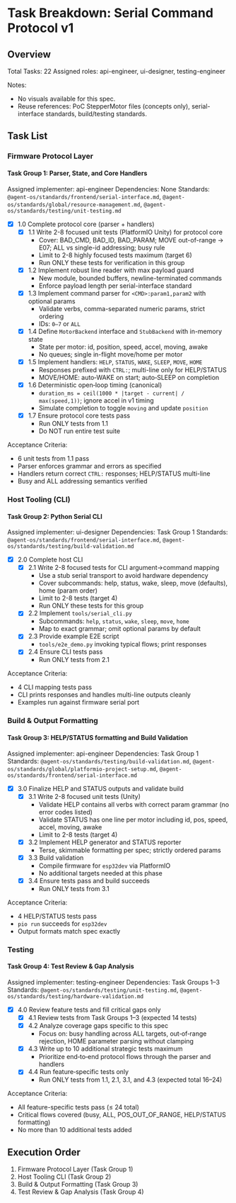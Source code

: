 # Task Breakdown: Serial Command Protocol v1

## Overview
Total Tasks: 22
Assigned roles: api-engineer, ui-designer, testing-engineer

Notes:
- No visuals available for this spec.
- Reuse references: PoC StepperMotor files (concepts only), serial-interface standards, build/testing standards.

## Task List

### Firmware Protocol Layer

#### Task Group 1: Parser, State, and Core Handlers
Assigned implementer: api-engineer
Dependencies: None
Standards: `@agent-os/standards/frontend/serial-interface.md`, `@agent-os/standards/global/resource-management.md`, `@agent-os/standards/testing/unit-testing.md`

- [x] 1.0 Complete protocol core (parser + handlers)
  - [x] 1.1 Write 2-8 focused unit tests (PlatformIO Unity) for protocol core
    - Cover: BAD_CMD, BAD_ID, BAD_PARAM; MOVE out-of-range → E07; ALL vs single-id addressing; busy rule
    - Limit to 2-8 highly focused tests maximum (target 6)
    - Run ONLY these tests for verification in this group
  - [x] 1.2 Implement robust line reader with max payload guard
    - New module, bounded buffers, newline-terminated commands
    - Enforce payload length per serial-interface standard
  - [x] 1.3 Implement command parser for `<CMD>:param1,param2` with optional params
    - Validate verbs, comma-separated numeric params, strict ordering
    - IDs: `0–7` or `ALL`
  - [x] 1.4 Define `MotorBackend` interface and `StubBackend` with in-memory state
    - State per motor: id, position, speed, accel, moving, awake
    - No queues; single in-flight move/home per motor
  - [x] 1.5 Implement handlers: `HELP`, `STATUS`, `WAKE`, `SLEEP`, `MOVE`, `HOME`
    - Responses prefixed with `CTRL:`; multi-line only for HELP/STATUS
    - MOVE/HOME: auto‑WAKE on start; auto‑SLEEP on completion
  - [x] 1.6 Deterministic open‑loop timing (canonical)
    - `duration_ms = ceil(1000 * |target - current| / max(speed,1))`; ignore accel in v1 timing
    - Simulate completion to toggle `moving` and update `position`
  - [x] 1.7 Ensure protocol core tests pass
    - Run ONLY tests from 1.1
    - Do NOT run entire test suite

Acceptance Criteria:
- 6 unit tests from 1.1 pass
- Parser enforces grammar and errors as specified
- Handlers return correct `CTRL:` responses; HELP/STATUS multi-line
- Busy and ALL addressing semantics verified

### Host Tooling (CLI)

#### Task Group 2: Python Serial CLI
Assigned implementer: ui-designer
Dependencies: Task Group 1
Standards: `@agent-os/standards/frontend/serial-interface.md`, `@agent-os/standards/testing/build-validation.md`

- [x] 2.0 Complete host CLI
  - [x] 2.1 Write 2-8 focused tests for CLI argument→command mapping
    - Use a stub serial transport to avoid hardware dependency
    - Cover subcommands: help, status, wake, sleep, move (defaults), home (param order)
    - Limit to 2-8 tests (target 4)
    - Run ONLY these tests for this group
  - [x] 2.2 Implement `tools/serial_cli.py`
    - Subcommands: `help`, `status`, `wake`, `sleep`, `move`, `home`
    - Map to exact grammar; omit optional params by default
  - [x] 2.3 Provide example E2E script
    - `tools/e2e_demo.py` invoking typical flows; print responses
  - [x] 2.4 Ensure CLI tests pass
    - Run ONLY tests from 2.1

Acceptance Criteria:
- 4 CLI mapping tests pass
- CLI prints responses and handles multi-line outputs cleanly
- Examples run against firmware serial port

### Build & Output Formatting

#### Task Group 3: HELP/STATUS formatting and Build Validation
Assigned implementer: api-engineer
Dependencies: Task Group 1
Standards: `@agent-os/standards/testing/build-validation.md`, `@agent-os/standards/global/platformio-project-setup.md`, `@agent-os/standards/frontend/serial-interface.md`

- [x] 3.0 Finalize HELP and STATUS outputs and validate build
  - [x] 3.1 Write 2-8 focused unit tests (Unity)
    - Validate HELP contains all verbs with correct param grammar (no error codes listed)
    - Validate STATUS has one line per motor including id, pos, speed, accel, moving, awake
    - Limit to 2-8 tests (target 4)
  - [x] 3.2 Implement HELP generator and STATUS reporter
    - Terse, skimmable formatting per spec; strictly ordered params
  - [x] 3.3 Build validation
    - Compile firmware for `esp32dev` via PlatformIO
    - No additional targets needed at this phase
  - [x] 3.4 Ensure tests pass and build succeeds
    - Run ONLY tests from 3.1

Acceptance Criteria:
- 4 HELP/STATUS tests pass
- `pio run` succeeds for `esp32dev`
- Output formats match spec exactly

### Testing

#### Task Group 4: Test Review & Gap Analysis
Assigned implementer: testing-engineer
Dependencies: Task Groups 1–3
Standards: `@agent-os/standards/testing/unit-testing.md`, `@agent-os/standards/testing/hardware-validation.md`

- [x] 4.0 Review feature tests and fill critical gaps only
  - [x] 4.1 Review tests from Task Groups 1–3 (expected 14 tests)
  - [x] 4.2 Analyze coverage gaps specific to this spec
    - Focus on: busy handling across ALL targets, out‑of‑range rejection, HOME parameter parsing without clamping
  - [x] 4.3 Write up to 10 additional strategic tests maximum
    - Prioritize end‑to‑end protocol flows through the parser and handlers
  - [x] 4.4 Run feature‑specific tests only
    - Run ONLY tests from 1.1, 2.1, 3.1, and 4.3 (expected total 16–24)

Acceptance Criteria:
- All feature-specific tests pass (≤ 24 total)
- Critical flows covered (busy, ALL, POS_OUT_OF_RANGE, HELP/STATUS formatting)
- No more than 10 additional tests added

## Execution Order
1. Firmware Protocol Layer (Task Group 1)
2. Host Tooling CLI (Task Group 2)
3. Build & Output Formatting (Task Group 3)
4. Test Review & Gap Analysis (Task Group 4)
